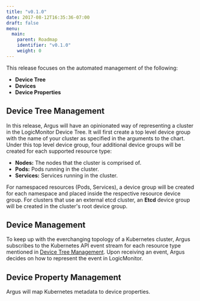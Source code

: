 ```yaml
---
title: "v0.1.0"
date: 2017-08-12T16:35:36-07:00
draft: false
menu:
  main:
    parent: Roadmap
    identifier: "v0.1.0"
    weight: 0
---
```


This release focuses on the automated management of the following:

-   **Device Tree**
-   **Devices**
-   **Device Properties**

## Device Tree Management
In this release, Argus will have an opinionated way of representing a cluster in the LogicMonitor Device Tree.
It will first create a top level device group with the name of your cluster as specified in the arguments to the chart.
Under this top level device group, four additional device groups will be created for each supported resource type:

-   **Nodes:** The nodes that the cluster is comprised of.
-   **Pods:** Pods running in the cluster.
-   **Services:** Services running in the cluster.

For namespaced resources (Pods, Services), a device group will be created for each namespace and placed inside the respective resource device group.
For clusters that use an external etcd cluster, an **Etcd** device group will be created in the cluster's root device group.

## Device Management
To keep up with the everchanging topology of a Kubernetes cluster, Argus subscribes to the Kubernetes API event stream for each resource type mentioned in [Device Tree Management](#device-tree-management). Upon receiving an event, Argus decides on how to represent the event in LogicMonitor.


## Device Property Management
Argus will map Kubernetes metadata to device properties.
